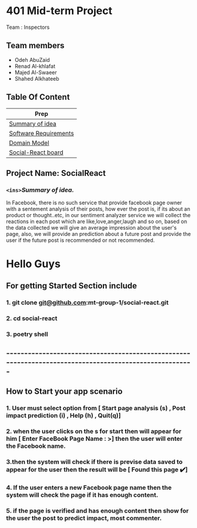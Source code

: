# 401 Mid-term Project

Team :  Inspectors

## Team members

- Odeh AbuZaid
- Renad Al-khlafat
- Majed Al-Swaeer
- Shahed Alkhateeb

## Table Of Content

| Prep                                                                |
| ------------------------------------------------------------------- |
| [Summary of idea](README.md)                                           |
| [Software Requirements](requirements.md)                               |
| [Domain Model ](domain_model.md)                                       |
| [Social-React board](https://trello.com/b/XwstSHNE/social-react-board) |

## Project Name: __SocialReact__

### `<ins>`*Summary of idea.*

In Facebook, there is no such service that provide facebook page owner with a sentement analysis of their posts, how ever the post is, if its about an product or thought..etc, in our sentiment analyzer service we will collect the reactions in each post which are like,love,anger,laugh and so on, based on the data collected we will give an average impression about the user's page, also, we will provide an prediction about a future post and provide the user if the future post is recommended or not recommended.
 

# Hello Guys

## For  getting Started Section include

### 1. git clone git@github.com:mt-group-1/social-react.git

### 2. cd social-react

### 3. poetry shell

## -------------------------------------------------------------------------------------------------------

## How to Start your app scenario

### 1. User must select option from [ Start page analysis (s) , Post impact prediction (i) , Help (h) , Quit(q)]

### 2. when the user clicks on the s for start then will appear for him [ Enter FaceBook Page Name : >] then the user will enter the Facebook name.

### 3.then the system will check if there is previse data saved to appear for the user then the result will be [ Found this page ✔️]

### 4. If the user enters a new Facebook page name then the system will check the page if it has enough content.

### 5. if the page is verified and has enough content then show for the user the post to predict impact, most commenter.
